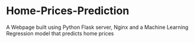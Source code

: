 # Home-Prices-Prediction
A Webpage built using Python Flask server, Nginx and a Machine Learning Regression model that predicts home prices 
